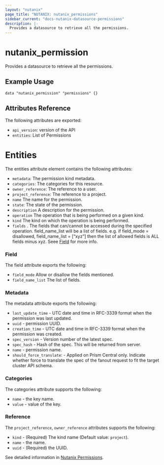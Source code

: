 ```yaml
---
layout: "nutanix"
page_title: "NUTANIX: nutanix_permissions"
sidebar_current: "docs-nutanix-datasource-permissions"
description: |-
  Provides a datasource to retrieve all the permissions.
---
```


# nutanix_permission

Provides a datasource to retrieve all the permissions.

## Example Usage

```hcl
data "nutanix_permission" "permissions" {}
```

## Attributes Reference

The following attributes are exported:

* `api_version`: version of the API
* `entities`: List of Permissions

# Entities

The entities attribute element contains the following attributes:

* `metadata`: The permission kind metadata.
* `categories`: The categories for this resource.
* `owner_reference`: The reference to a user.
* `project_reference`: The reference to a project.
* `name` The name for the permission.
* `state`: The state of the permission.
* `description` A description for the permission.
* `operation` The operation that is being performed on a given kind.
* `kind` The kind on which the operation is being performed.
* `fields` . The fields that can/cannot be accessed during the specified operation. field_name_list will be a list of fields. e.g. if field_mode = disallowed, field_name_list = [“xyz”] then the list of allowed fields is ALL fields minus xyz. Seee [Field](#field) for more info.

### Field

The field attribute exports the following:

* `field_mode` Allow or disallow the fields mentioned.
* `field_name_list` The list of fields.

### Metadata

The metadata attribute exports the following:

* `last_update_time` - UTC date and time in RFC-3339 format when the permission was last updated.
* `uuid` - permission UUID.
* `creation_time` - UTC date and time in RFC-3339 format when the permission was created.
* `spec_version` - Version number of the latest spec.
* `spec_hash` - Hash of the spec. This will be returned from server.
* `name` - permission name.
* `should_force_translate`: - Applied on Prism Central only. Indicate whether force to translate the spec of the fanout request to fit the target cluster API schema.

### Categories
The categories attribute supports the following:

* `name` - the key name.
* `value` - value of the key.

### Reference
The `project_reference`, `owner_reference` attributes supports the following:

* `kind` - (Required) The kind name (Default value: `project`).
* `name` - the name.
* `uuid` - (Required) the UUID.

See detailed information in [Nutanix Permissions](https://www.nutanix.dev/api_references/prism-central-v3/#/0fabd54b59459-list-the-permissions).
